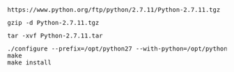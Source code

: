 <pre>
https://www.python.org/ftp/python/2.7.11/Python-2.7.11.tgz
</pre>
<pre>
gzip -d Python-2.7.11.tgz
</pre>
<pre>
tar -xvf Python-2.7.11.tar
</pre>
<pre>
./configure --prefix=/opt/python27 --with-python=/opt/python27 
make 
make install
</pre>
